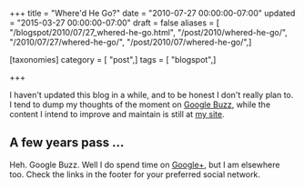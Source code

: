 +++
title = "Where'd He Go?"
date = "2010-07-27 00:00:00-07:00"
updated = "2015-03-27 00:00:00-07:00"
draft = false
aliases = [ "/blogspot/2010/07/27_whered-he-go.html", "/post/2010/whered-he-go/", "/2010/07/27/whered-he-go/", "/post/2010/07/whered-he-go/",]

[taxonomies]
category = [ "post",]
tags = [ "blogspot",]

+++

I haven't updated this blog in a while, and to be honest I don't really plan to. I tend to dump my thoughts of the moment on
<a href="http://www.google.com/profiles/brian.wisti#buzz">Google Buzz</a>, while the content I intend to improve and maintain
is still at [my site](/).
<!--more-->

## A few years pass ...

Heh. Google Buzz. Well I do spend time on [Google+](https://plus.google.com/+BrianWisti), but I am elsewhere too.
Check the links in the footer for your preferred social network.